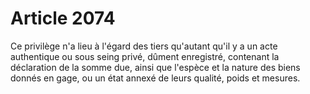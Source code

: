# Article 2074

Ce privilège n'a lieu à l'égard des tiers qu'autant qu'il y a un acte authentique ou sous seing privé, dûment enregistré, contenant la déclaration de la somme due, ainsi que l'espèce et la nature des biens donnés en gage, ou un état annexé de leurs qualité, poids et mesures.
